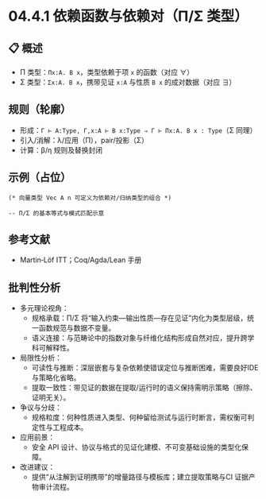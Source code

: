 # 04.4.1 依赖函数与依赖对（Π/Σ 类型）

## 📋 概述

- Π 类型：`Πx:A. B x`，类型依赖于项 `x` 的函数（对应 ∀）
- Σ 类型：`Σx:A. B x`，携带见证 `x:A` 与性质 `B x` 的成对数据（对应 ∃）

## 规则（轮廓）

- 形成：`Γ ⊢ A:Type, Γ,x:A ⊢ B x:Type ⇒ Γ ⊢ Πx:A. B x : Type`（Σ 同理）
- 引入/消解：λ/应用（Π），pair/投影（Σ）
- 计算：β/η 规则及替换封闭

## 示例（占位）

```coq
(* 向量类型 Vec A n 可定义为依赖对/归纳类型的组合 *)
```

```lean
-- Π/Σ 的基本等式与模式匹配示意
```

## 参考文献

- Martin‑Löf ITT；Coq/Agda/Lean 手册

## 批判性分析

- 多元理论视角：
  - 规格承载：Π/Σ 将“输入约束—输出性质—存在见证”内化为类型层级，统一函数规范与数据不变量。
  - 语义连接：与范畴论中的指数对象与纤维化结构形成自然对应，提升跨学科可解释性。
- 局限性分析：
  - 可读性与推断：深层嵌套与复杂依赖使错误定位与推断困难，需要良好IDE与策略化省略。
  - 提取一致性：带见证的数据在提取/运行时的语义保持需明示策略（擦除、证明无关）。
- 争议与分歧：
  - 规格粒度：何种性质进入类型、何种留给测试与运行时断言，需权衡可判定性与工程成本。
- 应用前景：
  - 安全 API 设计、协议与格式的见证化建模、不可变基础设施的类型化保障。
- 改进建议：
  - 提供“从注解到证明携带”的增量路径与模板库；建立提取策略与CI 证据产物审计流程。
